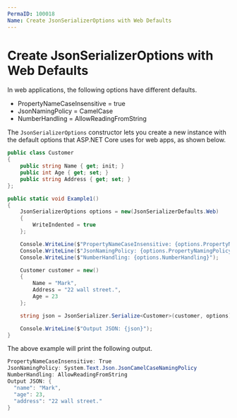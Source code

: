 ```yaml
---
PermaID: 100018
Name: Create JsonSerializerOptions with Web Defaults
---
```


# Create JsonSerializerOptions with Web Defaults

In web applications, the following options have different defaults.

 - PropertyNameCaseInsensitive = true
 - JsonNamingPolicy = CamelCase
 - NumberHandling = AllowReadingFromString

The `JsonSerializerOptions` constructor lets you create a new instance with the default options that ASP.NET Core uses for web apps, as shown below.

```csharp
public class Customer
{
    public string Name { get; init; }
    public int Age { get; set; }
    public string Address { get; set; }
};

public static void Example1()
{
    JsonSerializerOptions options = new(JsonSerializerDefaults.Web)
    {
        WriteIndented = true
    };

    Console.WriteLine($"PropertyNameCaseInsensitive: {options.PropertyNameCaseInsensitive}");
    Console.WriteLine($"JsonNamingPolicy: {options.PropertyNamingPolicy}");
    Console.WriteLine($"NumberHandling: {options.NumberHandling}");

    Customer customer = new()
    {
        Name = "Mark",
        Address = "22 wall street.",
        Age = 23
    };

    string json = JsonSerializer.Serialize<Customer>(customer, options);

    Console.WriteLine($"Output JSON: {json}");
}
```

The above example will print the following output.

```csharp
PropertyNameCaseInsensitive: True
JsonNamingPolicy: System.Text.Json.JsonCamelCaseNamingPolicy
NumberHandling: AllowReadingFromString
Output JSON: {
  "name": "Mark",
  "age": 23,
  "address": "22 wall street."
}
```
